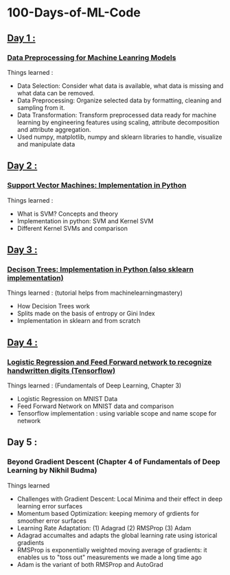 # 100-Days-of-ML-Code
<h2><a href="https://github.com/Sohaib90/100-Days-of-ML-Code/tree/master/Day1"> Day 1 : </a> </h2>
<h3><a href="https://github.com/Sohaib90/100-Days-of-ML-Code/blob/master/Day1/Data%20Pre-processing%20.ipynb"> Data Preprocessing for Machine Leanring Models</a> </h3>
<p> Things learned : </p>
<ul>
<li>Data Selection: Consider what data is available, what data is missing and what data can be removed.</li>
<li>Data Preprocessing: Organize selected data by formatting, cleaning and sampling from it. </li>
<li>Data Transformation: Transform preprocessed data ready for machine learning by engineering features using scaling, attribute decomposition and attribute aggregation.</li>
  <li> Used numpy, matplotlib, numpy and sklearn libraries to handle, visualize and manipulate data </li>
</ul>


<h2><a href="https://github.com/Sohaib90/100-Days-of-ML-Code/tree/master/Day%202"> Day 2 : </a> </h2>
<h3><a href="https://github.com/Sohaib90/100-Days-of-ML-Code/blob/master/Day%202/Support%20vector%20machine.ipynb"> Support Vector Machines: Implementation in Python </a> </h3>
<p> Things learned : </p>
<ul>
<li>What is SVM? Concepts and theory</li>
<li>Implementation in python: SVM and Kernel SVM</li>
<li>Different Kernel SVMs and comparison</li>
</ul>

<h2><a href="https://github.com/Sohaib90/100-Days-of-ML-Code/tree/master/Day%203"> Day 3 : </a> </h2>
<h3><a href="https://github.com/Sohaib90/100-Days-of-ML-Code/blob/master/Day%203/Decision-Trees-From-Scratch%20.ipynb"> Decison Trees: Implementation in Python (also sklearn implementation) </a> </h3>
<p> Things learned : (tutorial helps from machinelearningmastery) </p>
<ul>
<li>How Decision Trees work</li>
<li>Splits made on the basis of entropy or Gini Index</li>
<li>Implementation in sklearn and from scratch</li>
</ul>

<h2><a href="https://github.com/Sohaib90/100-Days-of-ML-Code/tree/master/Day%204"> Day 4 : </a> </h2>
<h3><a href="https://github.com/Sohaib90/100-Days-of-ML-Code/tree/master/Day%204"> Logistic Regression and Feed Forward network to recognize handwritten digits (Tensorflow) </a> </h3>
<p> Things learned : (Fundamentals of Deep Learning, Chapter 3) </p>
<ul>
<li>Logistic Regression on MNIST Data</li>
<li>Feed Forward Network on MNIST data and comparison</li>
<li>Tensorflow implementation : using variable scope and name scope for network</li>
</ul>

<h2> Day 5 : </h2>
<h3> Beyond Gradient Descent (Chapter 4 of Fundamentals of Deep Learning by Nikhil Budma)</h3>
<p> Things learned </p>
<ul>
<li>Challenges with Gradient Descent: Local Minima and their effect in deep learning error surfaces</li>
<li>Momentum based Optimization: keeping memory of grdients for smoother error surfaces</li>
<li>Learning Rate Adaptation: (1) Adagrad  (2) RMSProp  (3) Adam </li>
  <li> Adagrad accumaltes and adapts the global learning rate using istorical gradients </li>
  <li> RMSProp is exponentially weighted moving average of gradients: it enables us to "toss out" measurements we made a long time ago </li>
  <li> Adam is the variant of both RMSProp and AutoGrad </li>
</ul>


